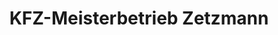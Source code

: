 ---
title: "KFZ-Meisterbetrieb Zetzmann"
url: /eisfeld/kfz-meisterbetrieb-zetzmann/
shop: Autowerkstatt
---